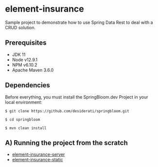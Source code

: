 # element-insurance

Sample project to demonstrate how to use Spring Data Rest to deal with a CRUD solution.

## Prerequisites

* JDK 11
* Node v12.9.1
* NPM v6.10.2
* Apache Maven 3.6.0

## Dependencies

Before everything, you must install the SpringBloom.dev Project in your local environment:

```
$ git clone https://github.com/desiderati/springbloom.git

$ cd springbloom

$ mvn clean install
```

## A) Running the project from the scratch

* [element-insurance-server](demo-element-insurance-server/README.md)
* [element-insurance-static](demo-element-insurance-static/README.md)
